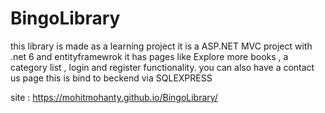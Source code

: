 # BingoLibrary
this library is made as a learning project 
it is a ASP.NET MVC project with .net 6 and entityframewrok 
it has pages like Explore more books , a category list , login and register functionality.
you can also have a contact us page 
this is bind to beckend via SQLEXPRESS


site : https://mohitmohanty.github.io/BingoLibrary/
